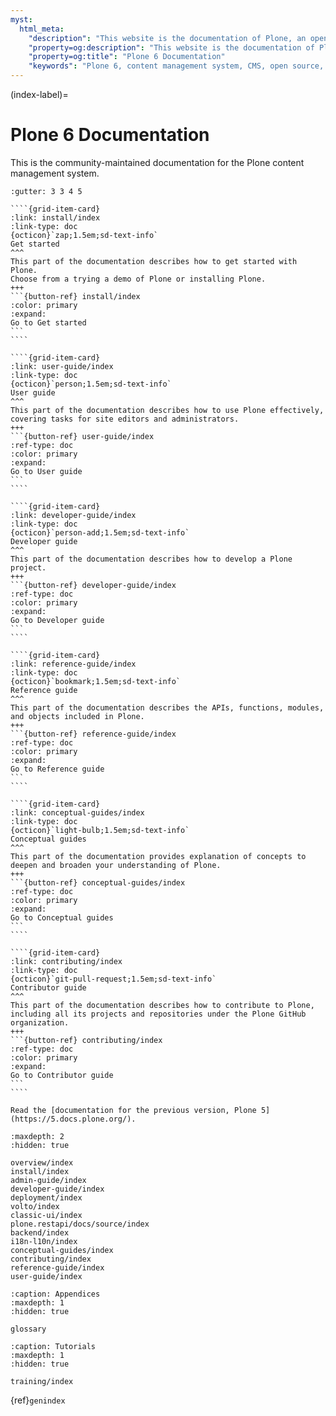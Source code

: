 ```yaml
---
myst:
  html_meta:
    "description": "This website is the documentation of Plone, an open source, enterprise-level content management system."
    "property=og:description": "This website is the documentation of Plone, an open source, enterprise-level content management system."
    "property=og:title": "Plone 6 Documentation"
    "keywords": "Plone 6, content management system, CMS, open source, Documentation, Volto, Classic UI, frontend, backend, plone.restapi, plone.api"
---
```


(index-label)=

# Plone 6 Documentation

This is the community-maintained documentation for the Plone content management system.

`````{grid} 1 1 2 2
:gutter: 3 3 4 5

````{grid-item-card} 
:link: install/index
:link-type: doc
{octicon}`zap;1.5em;sd-text-info`
Get started
^^^
This part of the documentation describes how to get started with Plone.
Choose from a trying a demo of Plone or installing Plone.
+++
```{button-ref} install/index
:color: primary
:expand:
Go to Get started
``` 
````

````{grid-item-card} 
:link: user-guide/index
:link-type: doc
{octicon}`person;1.5em;sd-text-info`
User guide
^^^
This part of the documentation describes how to use Plone effectively, covering tasks for site editors and administrators.
+++
```{button-ref} user-guide/index
:ref-type: doc
:color: primary
:expand:
Go to User guide
```
````

````{grid-item-card}
:link: developer-guide/index
:link-type: doc
{octicon}`person-add;1.5em;sd-text-info`
Developer guide
^^^
This part of the documentation describes how to develop a Plone project.
+++
```{button-ref} developer-guide/index 
:ref-type: doc
:color: primary
:expand:
Go to Developer guide
```
````

````{grid-item-card} 
:link: reference-guide/index
:link-type: doc
{octicon}`bookmark;1.5em;sd-text-info`
Reference guide 
^^^
This part of the documentation describes the APIs, functions, modules, and objects included in Plone.
+++
```{button-ref} reference-guide/index 
:ref-type: doc
:color: primary
:expand:
Go to Reference guide
```
````

````{grid-item-card} 
:link: conceptual-guides/index
:link-type: doc
{octicon}`light-bulb;1.5em;sd-text-info`
Conceptual guides 
^^^
This part of the documentation provides explanation of concepts to deepen and broaden your understanding of Plone.
+++
```{button-ref} conceptual-guides/index 
:ref-type: doc
:color: primary
:expand:
Go to Conceptual guides
```
````

````{grid-item-card} 
:link: contributing/index
:link-type: doc
{octicon}`git-pull-request;1.5em;sd-text-info`
Contributor guide
^^^
This part of the documentation describes how to contribute to Plone, including all its projects and repositories under the Plone GitHub organization.
+++
```{button-ref} contributing/index
:ref-type: doc
:color: primary
:expand:
Go to Contributor guide
```
````

`````

```{seealso}
Read the [documentation for the previous version, Plone 5](https://5.docs.plone.org/).
```


```{toctree}
:maxdepth: 2
:hidden: true

overview/index
install/index
admin-guide/index
developer-guide/index
deployment/index
volto/index
classic-ui/index
plone.restapi/docs/source/index
backend/index
i18n-l10n/index
conceptual-guides/index
contributing/index
reference-guide/index
user-guide/index
```

```{toctree}
:caption: Appendices
:maxdepth: 1
:hidden: true

glossary
```

```{toctree}
:caption: Tutorials
:maxdepth: 1
:hidden: true

training/index
```

{ref}`genindex`
